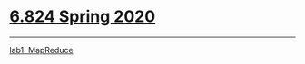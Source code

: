 # [6.824 Spring 2020](http://nil.lcs.mit.edu/6.824/2020/schedule.html)

---



[lab1: MapReduce](./lab1)
